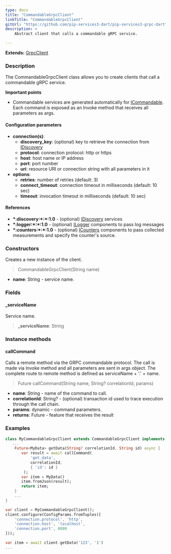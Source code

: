 ```yaml
---
type: docs
title: "CommandableGrpcClient"
linkTitle: "CommandableGrpcClient"
gitUrl: "https://github.com/pip-services3-dart/pip-services3-grpc-dart"
description: > 
    Abstract client that calls a commandable gRPC service.

---
```


**Extends:** [GrpcClient](../grpc_client)

### Description

The CommandableGrpcClient class allows you to create clients that call a commandable gRPC service.

**Important points**

- Commandable services are generated automatically for [ICommandable](../../../commons/commands/icommandable). Each command is exposed as an Invoke method that receives all parameters as args.

#### Configuration parameters

- **connection(s)**:   
    - **discovery_key**: (optional) key to retrieve the connection from [IDiscovery](../../../components/connect/idiscovery)   
    - **protocol**: connection protocol: http or https   
    - **host**: host name or IP address   
    - **port**: port number   
    - **uri**: resource URI or connection string with all parameters in it   
- **options**:   
    - **retries**: number of retries (default: 3)   
    - **connect_timeout**: connection timeout in milliseconds (default: 10 sec)   
    - **timeout**: invocation timeout in milliseconds (default: 10 sec)   

#### References
- **\*:discovery:\*:\*:1.0** - (optional) [IDiscovery](../../../components/connect/idiscovery) services
- **\*:logger:\*:\*:1.0** - (optional) [ILogger](../../../components/log/ilogger) components to pass log messages
- **\*:counters:\*:\*:1.0** - (optional) [ICounters](../../../components/count/icounters) components to pass collected measurements and specify the counter's source.

### Constructors

Creates a new instance of the client.

> CommandableGrpcClient(String name)

- **name**: String - service name.


### Fields

<span class="hide-title-link">

#### _serviceName
Service name.
> **_serviceName**: String

</span>


### Instance methods

#### callCommand
Calls a remote method via the GRPC commandable protocol.
The call is made via Invoke method and all parameters are sent in args object.
The complete route to remote method is defined as serviceName + '.' + name.

> Future callCommand(String name, String? correlationId, params)

- **name**: String - name of the command to call.
- **correlationId**: String? - (optional) transaction id used to trace execution through the call chain.
- **params**: dynamic - command parameters.
- **returns**: Future - feature that receives the result



### Examples

```dart
class MyCommandableGrpcClient extends CommandableGrpcClient implements IMyClient {
   ...
    Future<MyData> getData(String? correlationId, String id) async {
       var result = await callCommand(
           'get_data',
           correlationId,
           { 'id': id }
        );
       var item = MyData()
       item.fromJson(result);
       return item;
    }
    ...
}

var client = MyCommandableGrpcClient();
client.configure(ConfigParams.fromTuples([
    'connection.protocol', 'http',
    'connection.host', 'localhost',
    'connection.port', 8080
]));

var item = await client.getData('123', '1')
...
```
